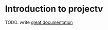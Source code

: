 # Introduction to projectv

TODO: write [great documentation](http://jacobian.org/writing/what-to-write/)
